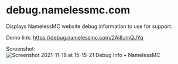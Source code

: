 # debug.namelessmc.com

Displays NamelessMC website debug information to use for support.

Demo link: https://debug.namelessmc.com/2Ai8JmQJYq

Screenshot: ![Screenshot 2021-11-18 at 15-15-21 Debug Info • NamelessMC](https://user-images.githubusercontent.com/26070412/142511787-9509320a-446a-4bac-a782-d8c5e7ceff30.png)
